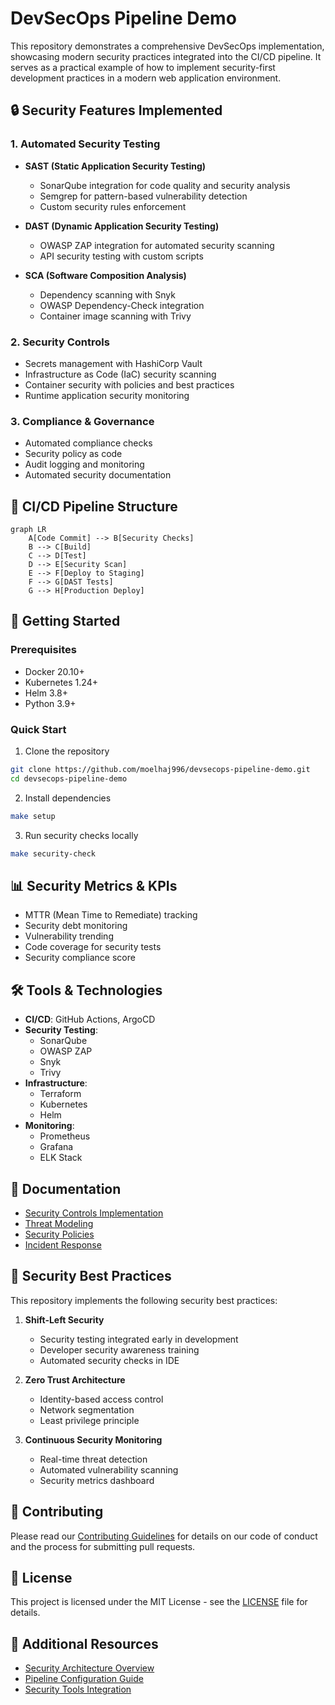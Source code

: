 # DevSecOps Pipeline Demo

This repository demonstrates a comprehensive DevSecOps implementation, showcasing modern security practices integrated into the CI/CD pipeline. It serves as a practical example of how to implement security-first development practices in a modern web application environment.

## 🔒 Security Features Implemented

### 1. Automated Security Testing
- **SAST (Static Application Security Testing)**
  - SonarQube integration for code quality and security analysis
  - Semgrep for pattern-based vulnerability detection
  - Custom security rules enforcement
  
- **DAST (Dynamic Application Security Testing)**
  - OWASP ZAP integration for automated security scanning
  - API security testing with custom scripts
  
- **SCA (Software Composition Analysis)**
  - Dependency scanning with Snyk
  - OWASP Dependency-Check integration
  - Container image scanning with Trivy

### 2. Security Controls
- Secrets management with HashiCorp Vault
- Infrastructure as Code (IaC) security scanning
- Container security with policies and best practices
- Runtime application security monitoring

### 3. Compliance & Governance
- Automated compliance checks
- Security policy as code
- Audit logging and monitoring
- Automated security documentation

## 🔄 CI/CD Pipeline Structure

```mermaid
graph LR
    A[Code Commit] --> B[Security Checks]
    B --> C[Build]
    C --> D[Test]
    D --> E[Security Scan]
    E --> F[Deploy to Staging]
    F --> G[DAST Tests]
    G --> H[Production Deploy]
```

## 🚀 Getting Started

### Prerequisites
- Docker 20.10+
- Kubernetes 1.24+
- Helm 3.8+
- Python 3.9+

### Quick Start
1. Clone the repository
```bash
git clone https://github.com/moelhaj996/devsecops-pipeline-demo.git
cd devsecops-pipeline-demo
```

2. Install dependencies
```bash
make setup
```

3. Run security checks locally
```bash
make security-check
```

## 📊 Security Metrics & KPIs

- MTTR (Mean Time to Remediate) tracking
- Security debt monitoring
- Vulnerability trending
- Code coverage for security tests
- Security compliance score

## 🛠 Tools & Technologies

- **CI/CD**: GitHub Actions, ArgoCD
- **Security Testing**: 
  - SonarQube
  - OWASP ZAP
  - Snyk
  - Trivy
- **Infrastructure**: 
  - Terraform
  - Kubernetes
  - Helm
- **Monitoring**: 
  - Prometheus
  - Grafana
  - ELK Stack

## 📝 Documentation

- [Security Controls Implementation](./docs/security-controls.md)
- [Threat Modeling](./docs/threat-modeling.md)
- [Security Policies](./docs/security-policies.md)
- [Incident Response](./docs/incident-response.md)

## 🔐 Security Best Practices

This repository implements the following security best practices:

1. **Shift-Left Security**
   - Security testing integrated early in development
   - Developer security awareness training
   - Automated security checks in IDE

2. **Zero Trust Architecture**
   - Identity-based access control
   - Network segmentation
   - Least privilege principle

3. **Continuous Security Monitoring**
   - Real-time threat detection
   - Automated vulnerability scanning
   - Security metrics dashboard

## 🤝 Contributing

Please read our [Contributing Guidelines](CONTRIBUTING.md) for details on our code of conduct and the process for submitting pull requests.

## 📄 License

This project is licensed under the MIT License - see the [LICENSE](LICENSE) file for details.

## 🔗 Additional Resources

- [Security Architecture Overview](./docs/architecture.md)
- [Pipeline Configuration Guide](./docs/pipeline-config.md)
- [Security Tools Integration](./docs/tools-integration.md)